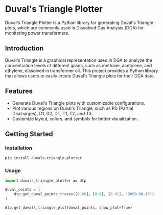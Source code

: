 # Duval's Triangle Plotter

Duval's Triangle Plotter is a Python library for generating Duval's Triangle plots, which are commonly used in Dissolved Gas Analysis (DGA) for monitoring power transformers.

## Introduction

Duval's Triangle is a graphical representation used in DGA to analyze the concentration levels of different gases, such as methane, acetylene, and ethylene, dissolved in transformer oil. This project provides a Python library that allows users to easily create Duval's Triangle plots for their DGA data.

## Features

- Generate Duval's Triangle plots with customizable configurations.
- Plot various regions on Duval's Triangle, such as PD (Partial Discharges), D1, D2, DT, T1, T2, and T3.
- Customize layout, colors, and symbols for better visualization.

## Getting Started

### Installation
```bash
pip install duvals-triangle-plotter
```

### Usage
```python
import duvals_triangle_plotter as dtp

duval_points = [
    dtp.get_duval_points_traces([0.09], [0.0], [0.91], "2000-08-16")
]

dtp.get_duvals_triangle_plot(duval_points, show_plot=True)
```